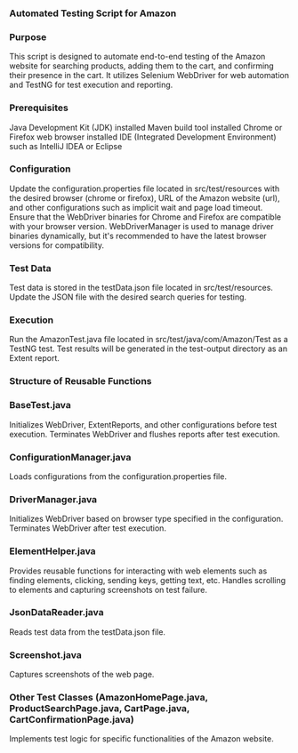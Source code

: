 ### Automated Testing Script for Amazon ###

### Purpose ###
This script is designed to automate end-to-end testing of the Amazon website for searching products, adding them to the cart, and confirming their presence in the cart. It utilizes Selenium WebDriver for web automation and TestNG for test execution and reporting.

### Prerequisites ###
Java Development Kit (JDK) installed
Maven build tool installed
Chrome or Firefox web browser installed
IDE (Integrated Development Environment) such as IntelliJ IDEA or Eclipse

### Configuration ###
Update the configuration.properties file located in src/test/resources with the desired browser (chrome or firefox), URL of the Amazon website (url), and other configurations such as implicit wait and page load timeout.
Ensure that the WebDriver binaries for Chrome and Firefox are compatible with your browser version. WebDriverManager is used to manage driver binaries dynamically, but it's recommended to have the latest browser versions for compatibility.

### Test Data ###
Test data is stored in the testData.json file located in src/test/resources.
Update the JSON file with the desired search queries for testing.

### Execution ###
Run the AmazonTest.java file located in src/test/java/com/Amazon/Test as a TestNG test.
Test results will be generated in the test-output directory as an Extent report.

### Structure of Reusable Functions ###
### BaseTest.java ###
Initializes WebDriver, ExtentReports, and other configurations before test execution.
Terminates WebDriver and flushes reports after test execution.

### ConfigurationManager.java ###
Loads configurations from the configuration.properties file.

### DriverManager.java ###
Initializes WebDriver based on browser type specified in the configuration.
Terminates WebDriver after test execution.

### ElementHelper.java ###
Provides reusable functions for interacting with web elements such as finding elements, clicking, sending keys, getting text, etc.
Handles scrolling to elements and capturing screenshots on test failure.

### JsonDataReader.java ###
Reads test data from the testData.json file.

### Screenshot.java ###
Captures screenshots of the web page.

### Other Test Classes (AmazonHomePage.java, ProductSearchPage.java, CartPage.java, CartConfirmationPage.java) ###
Implements test logic for specific functionalities of the Amazon website.
